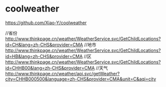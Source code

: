 # coolweather
https://github.com/Xiao-Y/coolweather


//省份
http://www.thinkpage.cn/weather/WeatherService.svc/GetChildLocations?id=CH&lang=zh-CHS&provider=CMA
//地市
http://www.thinkpage.cn/weather/WeatherService.svc/GetChildLocations?id=HB&lang=zh-CHS&provider=CMA
//区
http://www.thinkpage.cn/weather/WeatherService.svc/GetChildLocations?id=CHHB00&lang=zh-CHS&provider=CMA
//天气
http://www.thinkpage.cn/weather/api.svc/getWeather?city=CHHB000500&language=zh-CHS&provider=CMA&unit=C&aqi=city

